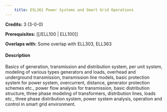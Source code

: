 ```yaml
---
    title: ESL361 Power Systems and Smart Grid Operations
---
```

**Credits:** 3 (3-0-0)



**Prerequisites:** [[/ELL100 | ELL100]]

**Overlaps with:** Some overlap with ELL303, ELL363

#### Description 
Basics of generation, transmission and distribution system, per unit system, modeling of various types generators and loads, overhead and underground transmission, transmission line models, basic protection system for power system, overcurrent, distance, generator protection schemes etc., power flow analysis for transmission, basic distribution structure, three phase modeling of transformers, distribution lines, loads etc., three phase distribution system, power system analysis, operation and control in smart grid environment.